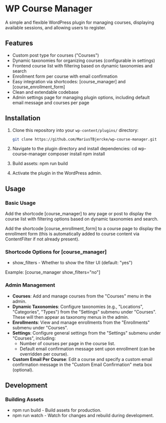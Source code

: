 # WP Course Manager

A simple and flexible WordPress plugin for managing courses, displaying available sessions, and allowing users to register.

## Features

- Custom post type for courses ("Courses")
- Dynamic taxonomies for organizing courses (configurable in settings)
- Frontend course list with filtering based on dynamic taxonomies and search
- Enrollment form per course with email confirmation
- Easy integration via shortcodes: [course_manager] and [course_enrollment_form]
- Clean and extendable codebase
- Admin settings page for managing plugin options, including default email message and courses per page

## Installation

1. Clone this repository into your `wp-content/plugins/` directory:
   ```bash
   git clone https://github.com/MariusTBjercke/wp-course-manager.git
   ```
2. Navigate to the plugin directory and install dependencies:
   cd wp-course-manager
   composer install
   npm install

3. Build assets:
   npm run build

4. Activate the plugin in the WordPress admin.

## Usage

### Basic Usage
Add the shortcode [course_manager] to any page or post to display the course list with filtering options based on dynamic taxonomies and search.

Add the shortcode [course_enrollment_form] to a course page to display the enrollment form (this is automatically added to course content via ContentFilter if not already present).

### Shortcode Options for [course_manager]
- show_filters - Whether to show the filter UI (default: "yes")

Example:
[course_manager show_filters="no"]

### Admin Management
- **Courses**: Add and manage courses from the "Courses" menu in the admin.
- **Dynamic Taxonomies**: Configure taxonomies (e.g., "Locations", "Categories", "Types") from the "Settings" submenu under "Courses". These will then appear as taxonomy menus in the admin.
- **Enrollments**: View and manage enrollments from the "Enrollments" submenu under "Courses".
- **Settings**: Configure general settings from the "Settings" submenu under "Courses", including:
   - Number of courses per page in the course list.
   - Default email confirmation message sent upon enrollment (can be overridden per course).
- **Custom Email Per Course**: Edit a course and specify a custom email confirmation message in the "Custom Email Confirmation" meta box (optional).

## Development

### Building Assets
- npm run build - Build assets for production.
- npm run watch - Watch for changes and rebuild during development.